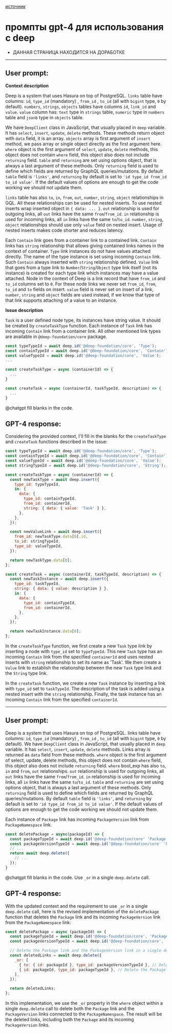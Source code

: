 [источник](https://github.com/deep-foundation/documentation/wiki/GPT-4-prompts-to-use-Deep)
# промпты gpt-4 для использования с deep
* ДАННАЯ СТРАНИЦА НАХОДИТСЯ НА ДОРАБОТКЕ


---
## User prompt:

**Context description**

Deep is a system that uses Hasura on top of PostgreSQL. 
`links` table have columns: `id`, `type_id` (mandatory) , `from_id` , `to_id` (all with `bigint` type, `0` by default).
`numbers`, `strings`, `objects` tables have columns `id`, `link_id` and `value`. 
`value` column has: `text` type in `strings` table, `numeric` type in `numbers` table and `jsonb` type in `objects` table.

We have `DeepClient` class in JavaScript, that usually placed in `deep` variable. It has `select`, `insert`, `update`, `delete` methods. These methods return object with `data` field, it is an array. `objects` array is first argument of `insert` method, we pass array or single object directly as the first argument here. `where` object is the first argument of `select`, `update`, `delete` methods, this object does not contain `where` field, this object also does not include `returning` field. `table` and `returning` are set using options object, that is always a last argument of these methods. Only `returning` field is used to define which fields are returned by GraphQL queries/mutations. By default `table` field is `'links'`, and `returning` by default is set to `'id type_id from_id to_id value'`.  If the default values of options are enough to get the code working we should not update them. 

`links` table has also `to`, `in`, `from`, `out`, `number`, `string`, `object` relationships in GQL. All these relationships can be used for nested inserts. To use nested inserts wrap inserted object in `{ data: ... }`. `out` relationship is used for outgoing links, all `out` links have the same `from`/`from_id`. `in` relationship is used for incoming links, all `in` links have the same `to`/`to_id`. `number`, `string`, `object` relationships should use only `value` field on nested insert.  Usage of nested inserts makes code shorter and reduces latency.

Each `Contain` link goes from a container link to a contained link. `Contain` links has `string` relationship that allows giving contained links names in the context of container.
`Type` link instances do not have values attached directly. The name of the type instance is set using incoming `Contain` link. Such `Contain` always inserted with `string` relationship defined.
`Value` link that goes from a type link to `Number`/`String`/`Object` type link itself (not its instance) is created for each type link which instances may have a value attached.
Node in the context of Deep is a link record that have `from_id` and `to_id` columns set to `0`. For these node links we never set `from_id`, `from`, `to_id` and `to` fields on insert.
`value` field is never set on insert of a link, `number`, `string` and `object` fields are used instead, if we know that type of that link supports attaching of a value to an instance.

**Issue description**

`Task` is a user defined node type, its instances have string value. It should be created by `createTaskType` function. 
Each instance of `Task` link has incoming `Contain` link from a container link.
All other mentioned link types are available in `@deep-foundation/core` package.

```js
const typeTypeId = await deep.id('@deep-foundation/core', 'Type');
const containTypeId = await deep.id('@deep-foundation/core', 'Contain');
const valueTypeId = await deep.id('@deep-foundation/core', 'Value');
...

const createTaskType = async (containerId) => {
  ...
}

const createTask = async (containerId, taskTypeId, description) => {
  ...
}
```

@chatgpt fill blanks in the code.

## GPT-4 response:

Considering the provided context, I'll fill in the blanks for the `createTaskType` and `createTask` functions described in the issue:

```js
const typeTypeId = await deep.id('@deep-foundation/core', 'Type');
const containTypeId = await deep.id('@deep-foundation/core', 'Contain');
const valueTypeId = await deep.id('@deep-foundation/core', 'Value');
const stringTypeId = await deep.id('@deep-foundation/core', 'String');

const createTaskType = async (containerId) => {
  const newTaskType = await deep.insert({
    type_id: typeTypeId,
    in: {
      data: {
        type_id: containTypeId,
        from_id: containerId,
        string: { data: { value: 'Task' } },
      },
    },
  });

  const newValueLink = await deep.insert({
    from_id: newTaskType.data[0].id,
    to_id: stringTypeId,
    type_id: valueTypeId,
  });

  return newTaskType.data[0];
};

const createTask = async (containerId, taskTypeId, description) => {
  const newTaskInstance = await deep.insert({
    type_id: taskTypeId,
    string: { data: { value: description } },
    in: {
      data: {
        type_id: containTypeId,
        from_id: containerId,
      },
    },
  });

  return newTaskInstance.data[0];
};
```

In the `createTaskType` function, we first create a new `Task` type link by inserting a node with `type_id` set to `typeTypeId`. This new `Task` type has an incoming `Contain` link from the specified `containerId` and uses nested inserts with `string` relationship to set its name as 'Task'. We then create a `Value` link to establish the relationship between the new `Task` type link and the `String` type link.

In the `createTask` function, we create a new `Task` instance by inserting a link with `type_id` set to `taskTypeId`. The description of the task is added using a nested insert with the `string` relationship. Finally, the task instance has an incoming `Contain` link from the specified `containerId`.

---


## User prompt:

Deep is a system that uses Hasura on top of PostgreSQL. links table have columns: `id`, `type_id` (mandatory) , `from_id` , `to_id` (all with `bigint` type, `0` by default). We have `DeepClient` class in JavaScript, that usually placed in `deep` variable. It has `select`, `insert`, `update`, `delete` methods. Links array is returned as `data` field from these methods. `where` object is the first argument of select, update, delete methods, this object does not contain `where` field, this object also does not include `returning` field. `where` bool_exp has also `to`, `in`  and `from`, `out` relationships. `out` relationship is used for outgoing links, all `out` links have the same `from`/`from_id`. `in` relationship is used for incoming links, all `in` links have the same `to`/`to_id`. `table` and `returning` are set using options object, that is always a last argument of these methods. Only `returning` field is used to define which fields are returned by GraphQL queries/mutations. By default `table` field is `'links'`, and `returning` by default is set to `'id type_id from_id to_id value'`. If the default values of options are enough to get the code working we should not update them.

Each instance of `Package` link has incoming `PackageVersion` link from `PackageNamespace` link.

```js
const deletePackage = async(packageId) => {
  const packageTypeId = await deep.id('@deep-foundation/core' 'Package');
  const packageVersionTypeId = await deep.id('@deep-foundation/core' 'PackageVersion');
  // ...
  return await deep.delete({
    // ...
  });
}
```

@chatgpt fill blanks in the code. Use `_or`  in a single `deep.delete` call.

## GPT-4 response:

With the updated context and the requirement to use `_or` in a single `deep.delete` call, here is the revised implementation of the `deletePackage` function that deletes the `Package` link and its incoming `PackageVersion` link from the `PackageNamespace` link:

```js
const deletePackage = async (packageId) => {
  const packageTypeId = await deep.id('@deep-foundation/core', 'Package');
  const packageVersionTypeId = await deep.id('@deep-foundation/core', 'PackageVersion');

  // Delete the Package link and the PackageVersion link in a single deep.delete call
  const deletedLinks = await deep.delete({
    _or: [
      { to: { id: packageId }, type_id: packageVersionTypeId }, // Delete PackageVersion links
      { id: packageId, type_id: packageTypeId }, // Delete the Package link
    ],
  });

  return deletedLinks;
};
```

In this implementation, we use the `_or` property in the `where` object within a single `deep.delete` call to delete both the `Package` link and the `PackageVersion` links connected to the `PackageNamespace`. The result will be the deleted links, including both the `Package` and its incoming `PackageVersion` links.
